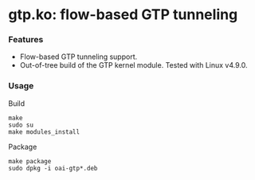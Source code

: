 # gtp.ko: flow-based GTP tunneling 

### Features

* Flow-based GTP tunneling support.
* Out-of-tree build of the GTP kernel module. Tested with Linux v4.9.0.

### Usage

Build
```
make
sudo su
make modules_install
```

Package
```
make package
sudo dpkg -i oai-gtp*.deb
```
